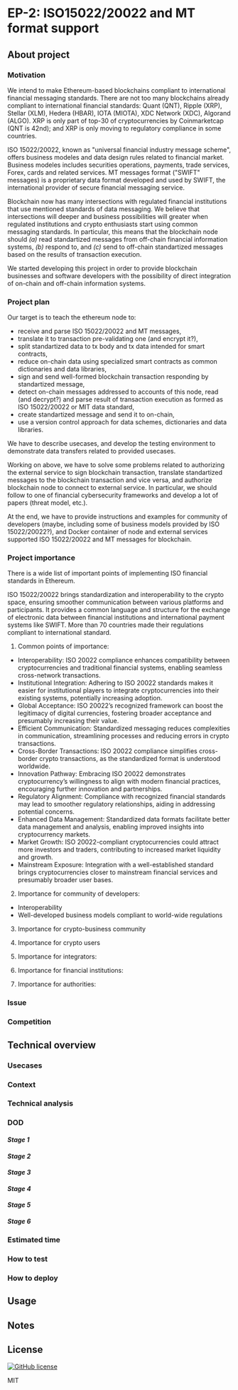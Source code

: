 # EP-2: ISO15022/20022 and MT format support

## About project

### Motivation

We intend to make Ethereum-based blockchains compliant to international financial messaging standards. There are not too many blockchains already compliant to international financial standards: Quant (QNT), Ripple (XRP), Stellar (XLM), Hedera (HBAR), IOTA (MIOTA), XDC Network (XDC), Algorand (ALGO). XRP is only part of top-30 of cryptocurrencies by Coinmarketcap (QNT is 42nd); and XRP is only moving to regulatory compliance in some countries.

ISO 15022/20022, known as "universal financial industry message scheme", offers business modeles and data design rules related to financial market. Business modeles includes securities operations, payments, trade services, Forex, cards and related services. MT messages format ("SWIFT" messages) is a proprietary data format developed and used by SWIFT, the international provider of secure financial messaging service.

Blockchain now has many intersections with regulated financial institutions that use mentioned standards of data messaging. We believe that intersections will deeper and business possibilities will greater when regulated institutions and crypto enthusiasts start using common messaging standards. In particular, this means that the blockchain node should _(a)_ read standartized messages from off-chain financial information systems, _(b)_ respond to, and _(c)_ send to off-chain standartized messages based on the results of transaction execution.

We started developing this project in order to provide blockchain businesses and software developers with the possibility of direct integration of on-chain and off-chain information systems.

### Project plan

Our target is to teach the ethereum node to:
- receive and parse ISO 15022/20022 and MT messages,
- translate it to transaction pre-validating one (and encrypt it?),
- split standartized data to tx body and tx data intended for smart contracts,
- reduce on-chain data using specialized smart contracts as common dictionaries and data libraries,
- sign and send well-formed blockchain transaction responding by standartized message,
- detect on-chain messages addressed to accounts of this node, read (and decrypt?) and parse result of transaction execution as formed as ISO 15022/20022 or MIT data standard,
- create standartized message and send it to on-chain,
- use a version control approach for data schemes, dictionaries and data libraries.

We have to describe usecases, and develop the testing environment to demonstrate data transfers related to provided usecases.

Working on above, we have to solve some problems related to authorizing the external service to sign blockchain transaction, translate standartized messages to the blockchain transaction and vice versa, and authorize blockchain node to connect to external service. In particular, we should follow to one of financial cybersecurity frameworks and develop a lot of papers (threat model, etc.).

At the end, we have to provide instructions and examples for community of developers (maybe, including some of business models provided by ISO 15022/20022?), and Docker container of node and external services supported ISO 15022/20022 and MT messages for blockchain.

### Project importance

There is a wide list of important points of implementing ISO financial standards in Ethereum.

ISO 15022/20022 brings standardization and interoperability to the crypto space, ensuring smoother communication between various platforms and participants. It provides a common language and structure for the exchange of electronic data between financial institutions and international payment systems like SWIFT. More than 70 countries made their regulations compliant to international standard.

1. Common points of importance:

- Interoperability: ISO 20022 compliance enhances compatibility between cryptocurrencies and traditional financial systems, enabling seamless cross-network transactions.
- Institutional Integration: Adhering to ISO 20022 standards makes it easier for institutional players to integrate cryptocurrencies into their existing systems, potentially increasing adoption.
- Global Acceptance: ISO 20022’s recognized framework can boost the legitimacy of digital currencies, fostering broader acceptance and presumably increasing their value.
- Efficient Communication: Standardized messaging reduces complexities in communication, streamlining processes and reducing errors in crypto transactions.
- Cross-Border Transactions: ISO 20022 compliance simplifies cross-border crypto transactions, as the standardized format is understood worldwide.
- Innovation Pathway: Embracing ISO 20022 demonstrates cryptocurrency’s willingness to align with modern financial practices, encouraging further innovation and partnerships.
- Regulatory Alignment: Compliance with recognized financial standards may lead to smoother regulatory relationships, aiding in addressing potential concerns.
- Enhanced Data Management: Standardized data formats facilitate better data management and analysis, enabling improved insights into cryptocurrency markets.
- Market Growth: ISO 20022-compliant cryptocurrencies could attract more investors and traders, contributing to increased market liquidity and growth.
- Mainstream Exposure: Integration with a well-established standard brings cryptocurrencies closer to mainstream financial services and presumably broader user bases.

2. Importance for community of developers:

- Interoperability
- Well-developed business models compliant to world-wide regulations

3. Importance for crypto-business community

4. Importance for crypto users

5. Importance for integrators:

6. Importance for financial institutions:

7. Importance for authorities:

### Issue

### Competition

## Technical overview

### Usecases

### Context

### Technical analysis

### DOD

#### _Stage 1_

#### _Stage 2_

#### _Stage 3_

#### _Stage 4_

#### _Stage 5_

#### _Stage 6_

### Estimated time

### How to test

### How to deploy

## Usage

## Notes

## License

[![GitHub license](https://img.shields.io/badge/license-MIT-lightgrey.svg?maxAge=2592000)](https://raw.githubusercontent.com/apollostack/apollo-ios/master/LICENSE)

MIT
